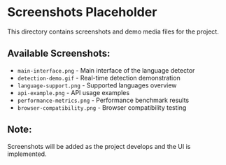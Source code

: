 # Screenshots Placeholder

This directory contains screenshots and demo media files for the project.

## Available Screenshots:

- `main-interface.png` - Main interface of the language detector
- `detection-demo.gif` - Real-time detection demonstration
- `language-support.png` - Supported languages overview
- `api-example.png` - API usage examples
- `performance-metrics.png` - Performance benchmark results
- `browser-compatibility.png` - Browser compatibility testing

## Note:
Screenshots will be added as the project develops and the UI is implemented.